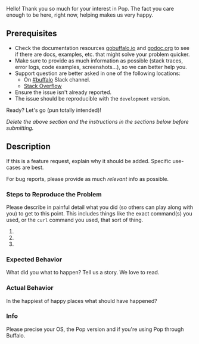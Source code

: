 Hello! Thank you so much for your interest in Pop. The fact you care enough to be here, right now, helping makes us very happy.

## Prerequisites

* Check the documentation resources [gobuffalo.io](https://gobuffalo.io/docs/db) and [godoc.org](https://godoc.org/github.com/gobuffalo/pop) to see if there are docs, examples, etc. that might solve your problem quicker.
* Make sure to provide as much information as possible (stack traces, error logs, code examples, screenshots...), so we can better help you.
* Support question are better asked in one of the following locations:
  * On [#buffalo](https://gobuffalo.io/docs/slack) Slack channel.
  * [Stack Overflow](https://stackoverflow.com/questions/tagged/buffalo)
* Ensure the issue isn't already reported.
* The issue should be reproducible with the `development` version.

Ready? Let's go (pun totally intended)!

*Delete the above section and the instructions in the sections below before submitting.*

## Description

If this is a feature request, explain why it should be added. Specific use-cases are best.

For bug reports, please provide as much *relevant* info as possible.

### Steps to Reproduce the Problem

  Please describe in painful detail what you did (so others can play along with you) to get to this point. This includes things like the exact command(s) you used, or the `curl` command you used, that sort of thing.

  1.
  1.
  1.

### Expected Behavior

What did you what to happen? Tell us a story. We love to read.

### Actual Behavior

In the happiest of happy places what should have happened?

### Info

Please precise your OS, the Pop version and if you're using Pop through Buffalo.